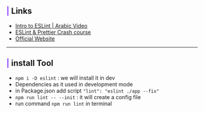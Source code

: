 ## <b><span style='color:#9146ff'>|</span> Links</b>
- [Intro to ESLint | Arabic Video](https://www.youtube.com/watch?v=K9vCqbZ9Wec) 
- [ESLint & Prettier Crash course](https://www.youtube.com/watch?v=clU3zb48BtI)
- [Official Website](https://eslint.org/)
------
## <b><span style='color:#9146ff'>|</span> install Tool</b>
 * `npm i -D eslint` : we will install it in dev 
 * Dependencies as it used in development mode
 * in Package.json add script `"lint": "eslint ./app --fix"` 
 * `npm run lint -- --init` : it will create a config file
 * run command `npm run lint` in terminal
